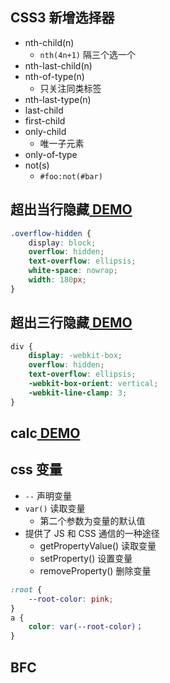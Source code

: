 ## CSS3 新增选择器
- nth-child(n)
    - `nth(4n+1)` 隔三个选一个
- nth-last-child(n)
- nth-of-type(n)
    - 只关注同类标签
- nth-last-type(n)
- last-child
- first-child
- only-child
    - 唯一子元素
- only-of-type
- not(s)
    - `#foo:not(#bar)`

## 超出当行隐藏[ DEMO](../demos/css/超出隐藏.html)
```css
.overflow-hidden {
    display: block;
    overflow: hidden;
    text-overflow: ellipsis;
    white-space: nowrap;
    width: 180px;
}
```
## 超出三行隐藏[ DEMO](../demos/css/超出隐藏.html)
```css
div {
    display: -webkit-box;
    overflow: hidden;
    text-overflow: ellipsis;
    -webkit-box-orient: vertical;
    -webkit-line-clamp: 3;
}
```

## calc[ DEMO](../demos/css/calc.html)

## css 变量
- `--` 声明变量
- `var()` 读取变量
    - 第二个参数为变量的默认值
- 提供了 JS 和 CSS 通信的一种途径
    - getPropertyValue() 读取变量
    - setProperty() 设置变量
    - removeProperty() 删除变量
```css
:root {
    --root-color: pink;
}
a {
    color: var(--root-color)；
}
```
## BFC
